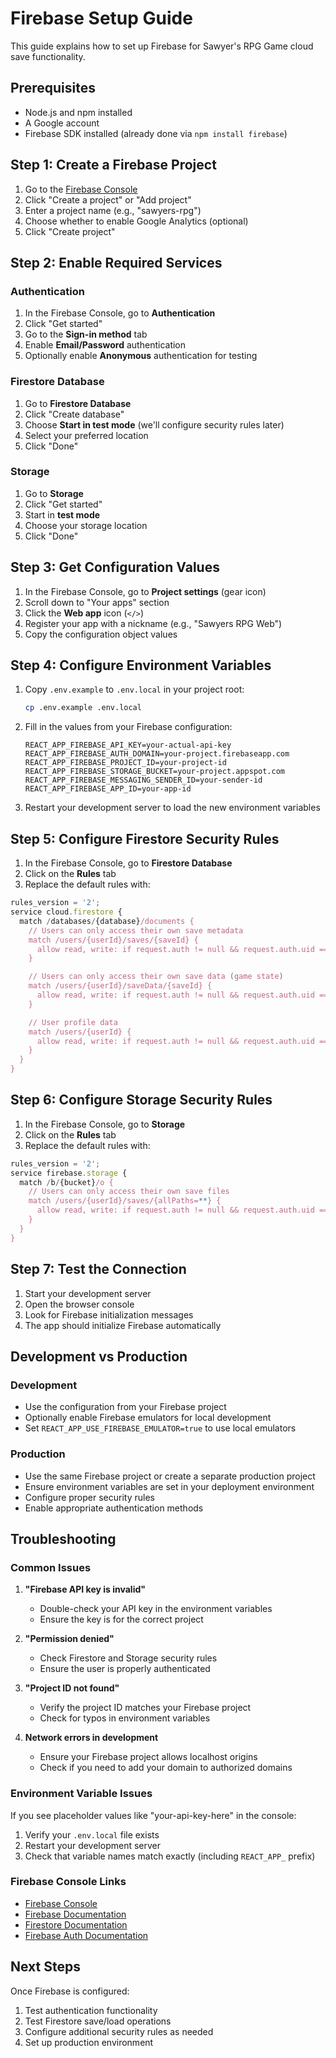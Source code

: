 # Firebase Setup Guide

This guide explains how to set up Firebase for Sawyer's RPG Game cloud save functionality.

## Prerequisites

- Node.js and npm installed
- A Google account
- Firebase SDK installed (already done via `npm install firebase`)

## Step 1: Create a Firebase Project

1. Go to the [Firebase Console](https://console.firebase.google.com/)
2. Click "Create a project" or "Add project"
3. Enter a project name (e.g., "sawyers-rpg")
4. Choose whether to enable Google Analytics (optional)
5. Click "Create project"

## Step 2: Enable Required Services

### Authentication
1. In the Firebase Console, go to **Authentication**
2. Click "Get started"
3. Go to the **Sign-in method** tab
4. Enable **Email/Password** authentication
5. Optionally enable **Anonymous** authentication for testing

### Firestore Database
1. Go to **Firestore Database**
2. Click "Create database"
3. Choose **Start in test mode** (we'll configure security rules later)
4. Select your preferred location
5. Click "Done"

### Storage
1. Go to **Storage**
2. Click "Get started"
3. Start in **test mode**
4. Choose your storage location
5. Click "Done"

## Step 3: Get Configuration Values

1. In the Firebase Console, go to **Project settings** (gear icon)
2. Scroll down to "Your apps" section
3. Click the **Web app** icon (`</>`)
4. Register your app with a nickname (e.g., "Sawyers RPG Web")
5. Copy the configuration object values

## Step 4: Configure Environment Variables

1. Copy `.env.example` to `.env.local` in your project root:
   ```bash
   cp .env.example .env.local
   ```

2. Fill in the values from your Firebase configuration:
   ```
   REACT_APP_FIREBASE_API_KEY=your-actual-api-key
   REACT_APP_FIREBASE_AUTH_DOMAIN=your-project.firebaseapp.com
   REACT_APP_FIREBASE_PROJECT_ID=your-project-id
   REACT_APP_FIREBASE_STORAGE_BUCKET=your-project.appspot.com
   REACT_APP_FIREBASE_MESSAGING_SENDER_ID=your-sender-id
   REACT_APP_FIREBASE_APP_ID=your-app-id
   ```

3. Restart your development server to load the new environment variables

## Step 5: Configure Firestore Security Rules

1. In the Firebase Console, go to **Firestore Database**
2. Click on the **Rules** tab
3. Replace the default rules with:

```javascript
rules_version = '2';
service cloud.firestore {
  match /databases/{database}/documents {
    // Users can only access their own save metadata
    match /users/{userId}/saves/{saveId} {
      allow read, write: if request.auth != null && request.auth.uid == userId;
    }

    // Users can only access their own save data (game state)
    match /users/{userId}/saveData/{saveId} {
      allow read, write: if request.auth != null && request.auth.uid == userId;
    }

    // User profile data
    match /users/{userId} {
      allow read, write: if request.auth != null && request.auth.uid == userId;
    }
  }
}
```

## Step 6: Configure Storage Security Rules

1. In the Firebase Console, go to **Storage**
2. Click on the **Rules** tab
3. Replace the default rules with:

```javascript
rules_version = '2';
service firebase.storage {
  match /b/{bucket}/o {
    // Users can only access their own save files
    match /users/{userId}/saves/{allPaths=**} {
      allow read, write: if request.auth != null && request.auth.uid == userId;
    }
  }
}
```

## Step 7: Test the Connection

1. Start your development server
2. Open the browser console
3. Look for Firebase initialization messages
4. The app should initialize Firebase automatically

## Development vs Production

### Development
- Use the configuration from your Firebase project
- Optionally enable Firebase emulators for local development
- Set `REACT_APP_USE_FIREBASE_EMULATOR=true` to use local emulators

### Production
- Use the same Firebase project or create a separate production project
- Ensure environment variables are set in your deployment environment
- Configure proper security rules
- Enable appropriate authentication methods

## Troubleshooting

### Common Issues

1. **"Firebase API key is invalid"**
   - Double-check your API key in the environment variables
   - Ensure the key is for the correct project

2. **"Permission denied"**
   - Check Firestore and Storage security rules
   - Ensure the user is properly authenticated

3. **"Project ID not found"**
   - Verify the project ID matches your Firebase project
   - Check for typos in environment variables

4. **Network errors in development**
   - Ensure your Firebase project allows localhost origins
   - Check if you need to add your domain to authorized domains

### Environment Variable Issues

If you see placeholder values like "your-api-key-here" in the console:
1. Verify your `.env.local` file exists
2. Restart your development server
3. Check that variable names match exactly (including `REACT_APP_` prefix)

### Firebase Console Links

- [Firebase Console](https://console.firebase.google.com/)
- [Firebase Documentation](https://firebase.google.com/docs)
- [Firestore Documentation](https://firebase.google.com/docs/firestore)
- [Firebase Auth Documentation](https://firebase.google.com/docs/auth)

## Next Steps

Once Firebase is configured:
1. Test authentication functionality
2. Test Firestore save/load operations
3. Configure additional security rules as needed
4. Set up production environment
